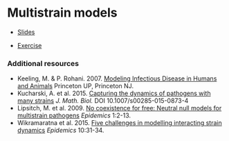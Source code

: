 # Multistrain models

* [Slides](slides.html)

* [Exercise](exercise/)

### Additional resources
* Keeling, M. & P. Rohani. 2007. [Modeling Infectious Disease in Humans and Animals](http://press.princeton.edu/titles/8459.html) Princeton UP, Princeton NJ.
* Kucharski, A. et al. 2015. [Capturing the dynamics of pathogens with many strains](http://download.springer.com/static/pdf/165/art%253A10.1007%252Fs00285-015-0873-4.pdf?originUrl=http%3A%2F%2Flink.springer.com%2Farticle%2F10.1007%2Fs00285-015-0873-4&token2=exp=1437315487~acl=%2Fstatic%2Fpdf%2F165%2Fart%25253A10.1007%25252Fs00285-015-0873-4.pdf%3ForiginUrl%3Dhttp%253A%252F%252Flink.springer.com%252Farticle%252F10.1007%252Fs00285-015-0873-4*~hmac=8582f13c147cd45495cae3e1ae346ecd07d6c9e9d8ca3f3551937d33b560356e) *J. Math. Biol.* DOI 10.1007/s00285-015-0873-4
* Lipsitch, M. et al. 2009. [No coexistence for free: Neutral null models for multistrain pathogens](http://www.ncbi.nlm.nih.gov/pmc/articles/PMC3099423/) *Epidemics* 1:2-13.
* Wikramaratna et al. 2015. [Five challenges in modelling interacting strain dynamics](http://www.sciencedirect.com/science/article/pii/S1755436514000619) *Epidemics* 10:31-34.
